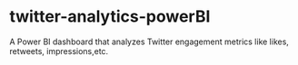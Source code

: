 # twitter-analytics-powerBI
A Power BI dashboard that analyzes Twitter engagement metrics like likes, retweets, impressions,etc.
